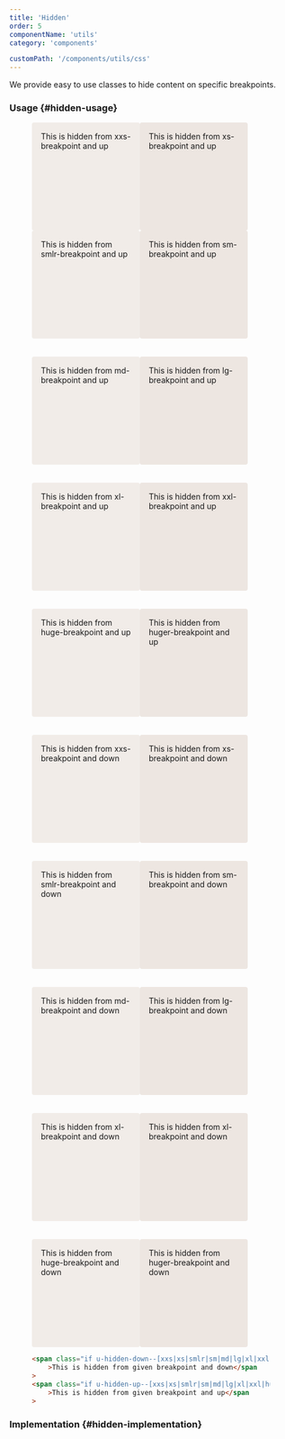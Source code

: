 ```yaml
---
title: 'Hidden'
order: 5
componentName: 'utils'
category: 'components'

customPath: '/components/utils/css'
---
```


We provide easy to use classes to hide content on specific breakpoints.

### Usage {#hidden-usage}

<div class="if code-examples">
<figure class="if code-example">
<div class="if example airy light" style="display:grid; grid-gap: 2rem 2rem; grid-template-columns: repeat(auto-fit, 10rem); grid-template-rows: repeat(auto-fit, 10rem); ">
<span style="height: 10rem; width: 10rem; padding: 1rem; background-color: #f1ece8; border-radius: 4px;" class="if u-hidden-up--xxs">This is hidden from xxs-breakpoint and up</span>
<span style="height: 10rem; width: 10rem; padding: 1rem; background-color: #ede6e1; border-radius: 4px;" class="if u-hidden-up--xs">This is hidden from xs-breakpoint and up</span>
<span style="height: 10rem; width: 10rem; padding: 1rem; background-color: #f1ece8; border-radius: 4px;" class="if u-hidden-up--smlr">This is hidden from smlr-breakpoint and up</span>
<span style="height: 10rem; width: 10rem; padding: 1rem; background-color: #ede6e1; border-radius: 4px;" class="if u-hidden-up--sm">This is hidden from sm-breakpoint and up</span>
<span style="height: 10rem; width: 10rem; padding: 1rem; background-color: #f1ece8; border-radius: 4px;" class="if u-hidden-up--md">This is hidden from md-breakpoint and up</span>
<span style="height: 10rem; width: 10rem; padding: 1rem; background-color: #ede6e1; border-radius: 4px;" class="if u-hidden-up--lg">This is hidden from lg-breakpoint and up</span>
<span style="height: 10rem; width: 10rem; padding: 1rem; background-color: #f1ece8; border-radius: 4px;" class="if u-hidden-up--xl">This is hidden from xl-breakpoint and up</span>
<span style="height: 10rem; width: 10rem; padding: 1rem; background-color: #ede6e1; border-radius: 4px;" class="if u-hidden-up--xxl">This is hidden from xxl-breakpoint and up</span>
<span style="height: 10rem; width: 10rem; padding: 1rem; background-color: #f1ece8; border-radius: 4px;" class="if u-hidden-up--huge">This is hidden from huge-breakpoint and up</span>
<span style="height: 10rem; width: 10rem; padding: 1rem; background-color: #ede6e1; border-radius: 4px;" class="if u-hidden-up--huger">This is hidden from huger-breakpoint and up</span>
<span style="height: 10rem; width: 10rem; padding: 1rem; background-color: #f1ece8; border-radius: 4px;" class="if u-hidden-down--xxs">This is hidden from xxs-breakpoint and down</span>
<span style="height: 10rem; width: 10rem; padding: 1rem; background-color: #ede6e1; border-radius: 4px;" class="if u-hidden-down--xs">This is hidden from xs-breakpoint and down</span>
<span style="height: 10rem; width: 10rem; padding: 1rem; background-color: #f1ece8; border-radius: 4px;" class="if u-hidden-down--smlr">This is hidden from smlr-breakpoint and down</span>
<span style="height: 10rem; width: 10rem; padding: 1rem; background-color: #ede6e1; border-radius: 4px;" class="if u-hidden-down--sm">This is hidden from sm-breakpoint and down</span>
<span style="height: 10rem; width: 10rem; padding: 1rem; background-color: #f1ece8; border-radius: 4px;" class="if u-hidden-down--md">This is hidden from md-breakpoint and down</span>
<span style="height: 10rem; width: 10rem; padding: 1rem; background-color: #ede6e1; border-radius: 4px;" class="if u-hidden-down--lg">This is hidden from lg-breakpoint and down</span>
<span style="height: 10rem; width: 10rem; padding: 1rem; background-color: #f1ece8; border-radius: 4px;" class="if u-hidden-down--xl">This is hidden from xl-breakpoint and down</span>
<span style="height: 10rem; width: 10rem; padding: 1rem; background-color: #ede6e1; border-radius: 4px;" class="if u-hidden-down--xxl">This is hidden from xl-breakpoint and down</span>
<span style="height: 10rem; width: 10rem; padding: 1rem; background-color: #f1ece8; border-radius: 4px;" class="if u-hidden-down--huge">This is hidden from huge-breakpoint and down</span>
<span style="height: 10rem; width: 10rem; padding: 1rem; background-color: #ede6e1; border-radius: 4px;" class="if u-hidden-down--huger">This is hidden from huger-breakpoint and down</span>
</div>
<figcaption class="if description">

```html
<span class="if u-hidden-down--[xxs|xs|smlr|sm|md|lg|xl|xxl|huge|huger]"
    >This is hidden from given breakpoint and down</span
>
<span class="if u-hidden-up--[xxs|xs|smlr|sm|md|lg|xl|xxl|huge|huger]"
    >This is hidden from given breakpoint and up</span
>
```

</figcaption>
</figure>
</div>

### Implementation {#hidden-implementation}

